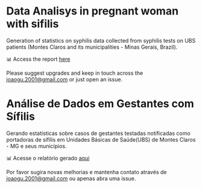 # Data Analisys in pregnant woman with sifilis
Generation of statistics on syphilis data collected from syphilis tests on UBS patients (Montes Claros and its municipalities - Minas Gerais, Brazil).

📊 Access the report [here](https://github.com/jAzz-hub/sifilis_data_analisys/blob/main/Documentation/An%C3%A1lise_de_Dados_TCC_S%C3%ADfilis_Gestacional_em_Montes_Claros_e_seus_Munic%C3%ADpios.pdf)

Please suggest upgrades and keep in touch across the joaogu.2001@gmail.com or just open an issue.


# Análise de Dados em Gestantes com Sífilis
Gerando estatísticas sobre casos de gestantes testadas notificadas como portadoras de sífilis em Unidades Básicas de Saúde(UBS) de Montes Claros - MG e seus municípios.

📊 Acesse o relatório gerado [aqui](https://github.com/jAzz-hub/sifilis_data_analisys/blob/main/Documentation/An%C3%A1lise_de_Dados_TCC_S%C3%ADfilis_Gestacional_em_Montes_Claros_e_seus_Munic%C3%ADpios.pdf)

Por favor sugira novas melhorias e mantenha contato através de joaogu.2001@gmail.com ou apenas abra uma issue.
